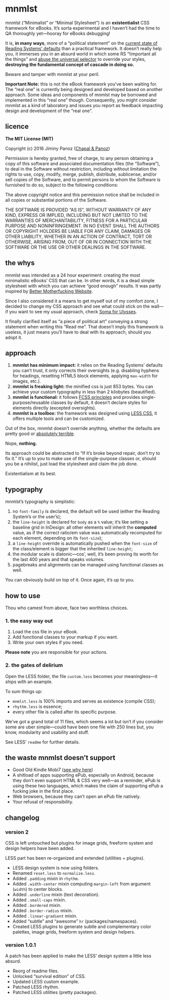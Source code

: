 # mnmlst

mnmlst (“Minimalist” or “Minimal Stylesheet”) is an **existentialist** CSS framework for eBooks. It’s sorta experimental and I haven’t had the time to QA thoroughly yet—hooray for eBooks debugging!

It is, **in many ways**, more of a “political statement” on the [current state of Reading Systems’ defaults](https://github.com/FriendsOfEpub/WillThatBeOverriden) than a practical framework. It doesn’t really help you, it immerses you in an absurd world in which some RS “!important all the things” and [abuse the universal selector](https://github.com/FriendsOfEpub/WillThatBeOverriden/blob/master/ReadingSystems/OverDrive/Book.css) to override your styles, **destroying the fundamental concept of cascade in doing so.**

Beware and tamper with mnmlst at your peril.

**Important Note:** this is not the eBook framework you’ve been waiting for. The “real one” is currently being designed and developed based on another approach. Some ideas and components of mnmlst may be borrowed and implemented in this “real one” though. Consequently, you might consider mnmlst as a kind of laboratory and issues you report as feedback impacting design and development of the “real one”.

## licence 

**The MIT License (MIT)**

Copyright (c) 2016 Jiminy Panoz ([Chapal & Panoz](http://www.chapalpanoz.com))

Permission is hereby granted, free of charge, to any person obtaining a copy of this software and associated documentation files (the “Software”), to deal in the Software without restriction, including without limitation the rights to use, copy, modify, merge, publish, distribute, sublicense, and/or sell copies of the Software, and to permit persons to whom the Software is furnished to do so, subject to the following conditions:

The above copyright notice and this permission notice shall be included in all copies or substantial portions of the Software.

THE SOFTWARE IS PROVIDED “AS IS”, WITHOUT WARRANTY OF ANY KIND, EXPRESS OR IMPLIED, INCLUDING BUT NOT LIMITED TO THE WARRANTIES OF MERCHANTABILITY, FITNESS FOR A PARTICULAR PURPOSE AND NONINFRINGEMENT. IN NO EVENT SHALL THE AUTHORS OR COPYRIGHT HOLDERS BE LIABLE FOR ANY CLAIM, DAMAGES OR OTHER LIABILITY, WHETHER IN AN ACTION OF CONTRACT, TORT OR OTHERWISE, ARISING FROM, OUT OF OR IN CONNECTION WITH THE SOFTWARE OR THE USE OR OTHER DEALINGS IN THE SOFTWARE.

## the whys

mnmlst was intended as a 24 hour experiment: creating the most minimalistic eBooks’ CSS that can be. In other words, it is a dead simple stylesheet with which you can achieve “good enough” results. It was partly inspired by [Better Motherfucking Website](http://bettermotherfuckingwebsite.com).

Since I also considered it a means to get myself out of my comfort zone, I decided to change my CSS approach and see what could stick on the wall—if you want to see my usual approach, check [Soma for Ulysses](https://github.com/JayPanoz/Soma).

It finally clarified itself as “a piece of political art” conveying a strong statement when writing this “Read me”. That doesn’t imply this framework is useless, it just means you’ll have to deal with its approach, should you adopt it. 

## approach

1. **mnmlst has minimum impact:** it relies on the Reading Systems’ defaults you can’t trust, it only corrects their oversights (e.g. disabling hyphens for headings, resetting HTML5 block elements, applying `max-width` for images, etc.). 
2. **mnmlst is freaking light:** the minified css is just 853 bytes. You can achieve your custom typography in less than 2 kilobytes (beautified).
3. **mnmlst is functional:** it follows [FCSS principles](https://blog.colepeters.com/building-and-shipping-functional-css/) and provides single-purpose/reusable classes by default, it doesn’t declare styles for elements directly (excepted oversights).
4. **mnmlst is a toolbox:** the framework was designed using [LESS CSS](http://lesscss.org), it offers multiple tools and can be customized.

Out of the box, mnmlst doesn’t override anything, whether the defaults are pretty good or [absolutely terrible](https://github.com/FriendsOfEpub/WillThatBeOverriden/blob/master/ReadingSystems/Kindle/mobi7/mobi7.css).

Nope, **nothing.** 

Its approach could be abstracted to “If it’s broke beyond repair, don’t try to fix it.” It’s up to you to make use of the single-purpose classes or, should you be a nihilist, just load the stylesheet and claim the job done.

Existentialism at its best.

## typography

mnmlst’s typography is simplistic:

1. no `font-family` is declared, the default will be used (either the Reading System’s or the user’s);
2. the `line-height` is declared for `body` as a `%` value; it’s like setting a baseline grid in InDesign: all other elements will inherit the **computed** value, as if the correct ratio/em value was automatically recomputed for each element, depending on its `font-size`);
3. a `line-height` override is automatically pushed when the `font-size` of the class/element is bigger that the inherited `line-height`;
4. the modular scale is diatonic—cos’, well, it’s been proving its worth for the last 400 years and that speaks volumes.
5. pagebreaks and alignments can be managed using functional classes as well.

You can obviously build on top of it. Once again, it’s up to you.

## how to use

Thou who camest from above, face two worthless choices.

### 1. the easy way out

1. Load the css file in your eBook.
2. Add functional classes to your markup if you want. 
3. Write your own styles if you need.

**Please note** you are responsible for your actions.

### 2. the gates of delirium

Open the LESS folder, the file `custom.less` becomes your meaningless—it ships with an example.

To sum things up: 

- `mnmlst.less` is 100% imports and serves as existence (compile CSS);
- `rhythm.less` is essence;
- every other file is called after its specific purpose.

We’ve got a grand total of 11 files, which seems a lot but isn’t if you consider some are uber simple—could have been one file with 250 lines but, you know, modularity and usability and stuff. 

See LESS’ `readme` for further details.

## the waste mnmlst doesn’t support

- Good Old Kindle Mobi7 ([see why here](https://github.com/FriendsOfEpub/WillThatBeOverriden/blob/master/ReadingSystems/Kindle/mobi7/mobi7.css))
- A shitload of apps supporting ePub, especially on Android, because they don’t even support HTML & CSS very well—as a reminder, ePub is using these two languages, which makes the claim of supporting ePub a fucking joke in the first place.
- Web browsers, because they can’t open an ePub file natively.
- Your refusal of responsibility. 

## changelog

### version 2

CSS is left untouched but plugins for image grids, freeform system and design helpers have been added.

LESS part has been re-organized and extended (utilities + plugins).

- LESS design system is now using folders.
- Renamed `reset.less` to `normalize.less`.
- Added `.padding` mixin in `rhythm`.
- Added `.width-center` mixin computing `margin-left` from argument (`width`) to center blocks.
- Added `.underline` mixin (text decoration).
- Added `.small-caps` mixin.
- Added `.bordered` mixin.
- Added `.border-radius` mixin.
- Added `.linear-gradient` mixin.
- Added “subtle” and “awesome” `hr` (packages/namespaces).
- Created LESS plugins to generate subtle and complementary color palettes, image grids, freeform system and design helpers.

### version 1.0.1

A patch has been applied to make the LESS’ design system a little less absurd.

- Reorg of readme files.
- Unlocked “survival edition” of CSS.
- Updated LESS custom example.
- Patched LESS rhythm.
- Patched LESS utilities (pretty packages).
